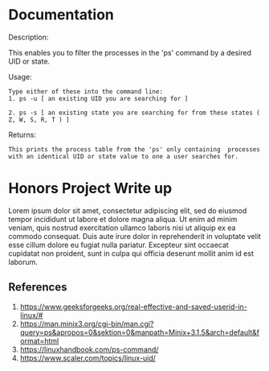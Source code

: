 # Documentation

  Description: 

   This enables you to filter the processes in the 'ps' command by a desired UID or state.
    
  Usage:

    Type either of these into the command line:
    1. ps -u [ an existing UID you are searching for ]
    
    2. ps -s [ an existing state you are searching for from these states ( Z, W, S, R, T ) ]

    
  Returns:
  
    This prints the process table from the 'ps' only containing  processes with an identical UID or state value to one a user searches for.

    
# Honors Project Write up

  Lorem ipsum dolor sit amet, consectetur adipiscing elit, sed do eiusmod tempor incididunt ut labore et dolore magna aliqua. Ut enim ad minim veniam, quis nostrud exercitation ullamco laboris nisi ut aliquip ex ea commodo consequat. Duis aute irure dolor in reprehenderit in voluptate velit esse cillum dolore eu fugiat nulla pariatur. Excepteur sint occaecat cupidatat non proident, sunt in culpa qui officia deserunt mollit anim id est laborum.

## References
  1. https://www.geeksforgeeks.org/real-effective-and-saved-userid-in-linux/# 
  2. https://man.minix3.org/cgi-bin/man.cgi?query=ps&apropos=0&sektion=0&manpath=Minix+3.1.5&arch=default&format=html
  3. https://linuxhandbook.com/ps-command/
  4. https://www.scaler.com/topics/linux-uid/
